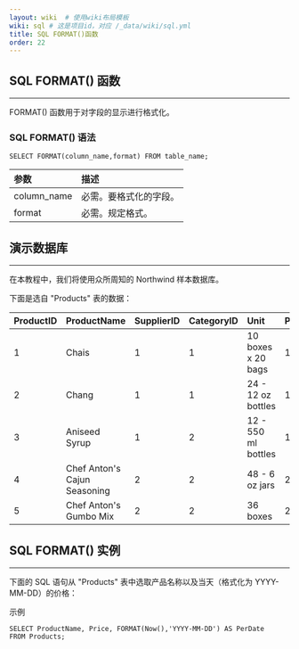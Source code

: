 ```yaml
---
layout: wiki  # 使用wiki布局模板
wiki: sql # 这是项目id，对应 /_data/wiki/sql.yml
title: SQL FORMAT()函数
order: 22
---
```


## SQL FORMAT() 函数

------

FORMAT() 函数用于对字段的显示进行格式化。

### SQL FORMAT() 语法

```
SELECT FORMAT(column_name,format) FROM table_name;
```

| 参数        | 描述                   |
| :---------- | :--------------------- |
| column_name | 必需。要格式化的字段。 |
| format      | 必需。规定格式。       |

## 演示数据库

------

在本教程中，我们将使用众所周知的 Northwind 样本数据库。

下面是选自 "Products" 表的数据：

| ProductID | ProductName                  | SupplierID | CategoryID | Unit                | Price |
| :-------- | :--------------------------- | :--------- | :--------- | :------------------ | :---- |
| 1         | Chais                        | 1          | 1          | 10 boxes x 20 bags  | 18    |
| 2         | Chang                        | 1          | 1          | 24 - 12 oz bottles  | 19    |
| 3         | Aniseed Syrup                | 1          | 2          | 12 - 550 ml bottles | 10    |
| 4         | Chef Anton's Cajun Seasoning | 2          | 2          | 48 - 6 oz jars      | 21.35 |
| 5         | Chef Anton's Gumbo Mix       | 2          | 2          | 36 boxes            | 25    |

## SQL FORMAT() 实例

------

下面的 SQL 语句从 "Products" 表中选取产品名称以及当天（格式化为 YYYY-MM-DD）的价格：

示例

```
SELECT ProductName, Price, FORMAT(Now(),'YYYY-MM-DD') AS PerDate
FROM Products;
```

